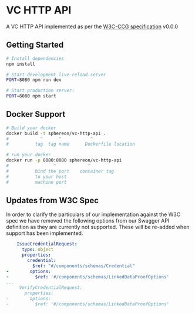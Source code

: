 VC HTTP API
==================================

A VC HTTP API implemented as per the [W3C-CCG specification](https://w3c-ccg.github.io/vc-http-api/) v0.0.0


Getting Started
---------------

```sh
# Install dependencies
npm install

# Start development live-reload server
PORT=8080 npm run dev

# Start production server:
PORT=8080 npm start
```
Docker Support
------
```sh
# Build your docker
docker build -t sphereon/vc-http-api .
#            ^      ^           ^
#          tag  tag name      Dockerfile location

# run your docker
docker run -p 8080:8080 sphereon/vc-http-api
#                 ^            ^
#          bind the port    container tag
#          to your host
#          machine port   
```
Updates from W3C Spec
------
In order to clarify the particulars of our implementation against the W3C spec we have removed the following options from our Swagger API definition as they are currently not supported. These will be re-added when support has been implemented.
```yaml
    IssueCredentialRequest:
      type: object
      properties:
        credential:
          $ref: "#/components/schemas/Credential"
-        options:
-          $ref: '#/components/schemas/LinkedDataProofOptions'
...
     VerifyCredentialRequest:
       properties:
-        options:
-          $ref: '#/components/schemas/LinkedDataProofOptions'
```

